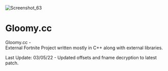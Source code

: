 ![Screenshot_63](https://user-images.githubusercontent.com/70964202/166455725-1a07a847-6e47-4fc4-985d-ca6a3eacab69.png)
# Gloomy.cc

Gloomy.cc -  
External Fortnite Project written mostly in C++ along with external libraries.

Last Update: 03/05/22 - Updated offsets and fname decryption to latest patch.

